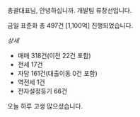 총괄대표님, 안녕하십니까. 개발팀 류창선입니다.
  
금일 표준화 총 497건 [1,100억] 진행되었습니다.

*상세*
- 매매 318건(이전 22건 포함)
- 전세 17건
- 자담 161건(대출이동 0건 포함)
- 역전세 1건
- 전자설정등기 66건

오늘 하루 고생 많으셨습니다.